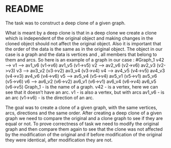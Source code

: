 # README #

The task was to construct a deep clone of a given graph.

What is meant by a deep clone is that in a deep clone we create a clone which is independent of the original object and making changes in the cloned object should not affect the original object. Also it is important that the order of the data is the same as in the original object. The object in our case is a graph and the data is vertices and , all members that belong to them and arcs.
So here is an example of a graph in our case :
#Graph_1
v42 -->
v1 --> av1_v6 (v1->v6) av1_v5 (v1->v5)
v2 --> av2_v6 (v2->v6) av2_v3 (v2->v3)
v3 --> av3_v2 (v3->v2) av3_v4 (v3->v4)
v4 --> av4_v5 (v4->v5) av4_v3 (v4->v3) av4_v6 (v4->v6)
v5 --> av5_v4 (v5->v4) av5_v1 (v5->v1) av5_v6 (v5->v6)
v6 --> av6_v2 (v6->v2) av6_v1 (v6->v1) av6_v4 (v6->v4) av6_v5 (v6->v5)
Graph_1 - is the name of a graph.
v42 - is a vertex, here we can see that it doesn’t have an arc. v1 - is also a vertex, but with arcs
av1_v6 - is an arc
(v1->v6) - is the direction of an arc.

The goal was to create a clone of a given graph, with the same vertices, arcs, directions and the same order. After creating a deep clone of a given graph we need to compare the original and a clone graph to see if they are equal or not. To prove correctness of task we need to modify the original graph and then compare them again to see that the clone was not affected by the modification of the original and if before modification of the original they were identical, after modification they are not.

